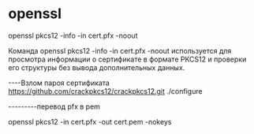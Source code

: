 # openssl

openssl pkcs12 -info -in cert.pfx -noout

Команда openssl pkcs12 -info -in cert.pfx -noout используется для просмотра информации о сертификате в формате PKCS12 и проверки его структуры без вывода дополнительных данных.

----Взлом пароя сертификата 
      https://github.com/crackpkcs12/crackpkcs12.git
      ./configure 
      
---------перевод  pfx в pem

openssl pkcs12 -in cert.pfx -out cert.pem -nokeys
